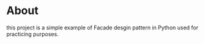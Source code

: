 # About
this project is a simple example of Facade desgin pattern in Python used for practicing purposes.